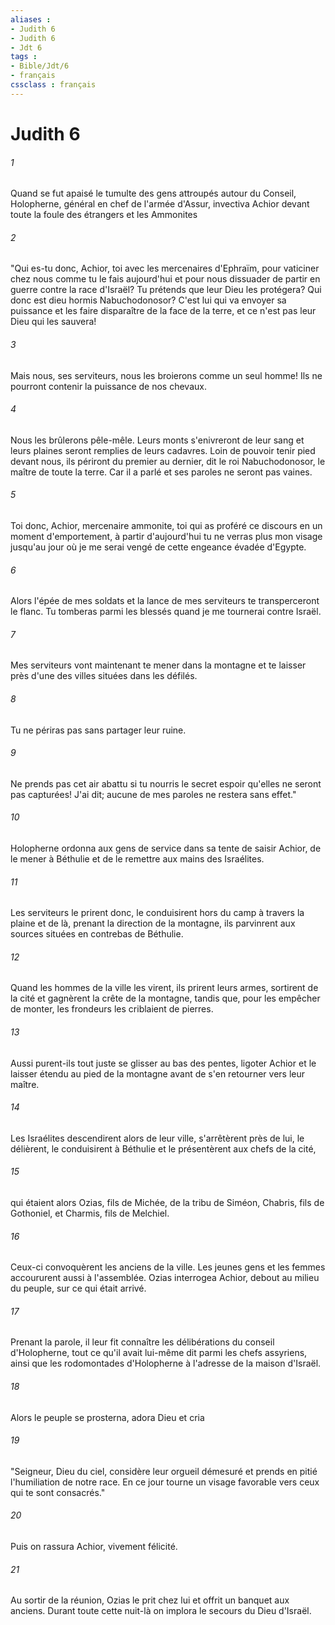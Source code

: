 ```yaml
---
aliases : 
- Judith 6
- Judith 6
- Jdt 6
tags : 
- Bible/Jdt/6
- français
cssclass : français
---
```


# Judith 6

###### 1
Quand se fut apaisé le tumulte des gens attroupés autour du Conseil, Holopherne, général en chef de l'armée d'Assur, invectiva Achior devant toute la foule des étrangers et les Ammonites
###### 2
"Qui es-tu donc, Achior, toi avec les mercenaires d'Ephraïm, pour vaticiner chez nous comme tu le fais aujourd'hui et pour nous dissuader de partir en guerre contre la race d'Israël? Tu prétends que leur Dieu les protégera? Qui donc est dieu hormis Nabuchodonosor? C'est lui qui va envoyer sa puissance et les faire disparaître de la face de la terre, et ce n'est pas leur Dieu qui les sauvera!
###### 3
Mais nous, ses serviteurs, nous les broierons comme un seul homme! Ils ne pourront contenir la puissance de nos chevaux.
###### 4
Nous les brûlerons pêle-mêle. Leurs monts s'enivreront de leur sang et leurs plaines seront remplies de leurs cadavres. Loin de pouvoir tenir pied devant nous, ils périront du premier au dernier, dit le roi Nabuchodonosor, le maître de toute la terre. Car il a parlé et ses paroles ne seront pas vaines.
###### 5
Toi donc, Achior, mercenaire ammonite, toi qui as proféré ce discours en un moment d'emportement, à partir d'aujourd'hui tu ne verras plus mon visage jusqu'au jour où je me serai vengé de cette engeance évadée d'Egypte.
###### 6
Alors l'épée de mes soldats et la lance de mes serviteurs te transperceront le flanc. Tu tomberas parmi les blessés quand je me tournerai contre Israël.
###### 7
Mes serviteurs vont maintenant te mener dans la montagne et te laisser près d'une des villes situées dans les défilés.
###### 8
Tu ne périras pas sans partager leur ruine.
###### 9
Ne prends pas cet air abattu si tu nourris le secret espoir qu'elles ne seront pas capturées! J'ai dit; aucune de mes paroles ne restera sans effet."
###### 10
Holopherne ordonna aux gens de service dans sa tente de saisir Achior, de le mener à Béthulie et de le remettre aux mains des Israélites.
###### 11
Les serviteurs le prirent donc, le conduisirent hors du camp à travers la plaine et de là, prenant la direction de la montagne, ils parvinrent aux sources situées en contrebas de Béthulie.
###### 12
Quand les hommes de la ville les virent, ils prirent leurs armes, sortirent de la cité et gagnèrent la crête de la montagne, tandis que, pour les empêcher de monter, les frondeurs les criblaient de pierres.
###### 13
Aussi purent-ils tout juste se glisser au bas des pentes, ligoter Achior et le laisser étendu au pied de la montagne avant de s'en retourner vers leur maître.
###### 14
Les Israélites descendirent alors de leur ville, s'arrêtèrent près de lui, le délièrent, le conduisirent à Béthulie et le présentèrent aux chefs de la cité,
###### 15
qui étaient alors Ozias, fils de Michée, de la tribu de Siméon, Chabris, fils de Gothoniel, et Charmis, fils de Melchiel.
###### 16
Ceux-ci convoquèrent les anciens de la ville. Les jeunes gens et les femmes accoururent aussi à l'assemblée. Ozias interrogea Achior, debout au milieu du peuple, sur ce qui était arrivé.
###### 17
Prenant la parole, il leur fit connaître les délibérations du conseil d'Holopherne, tout ce qu'il avait lui-même dit parmi les chefs assyriens, ainsi que les rodomontades d'Holopherne à l'adresse de la maison d'Israël.
###### 18
Alors le peuple se prosterna, adora Dieu et cria
###### 19
"Seigneur, Dieu du ciel, considère leur orgueil démesuré et prends en pitié l'humiliation de notre race. En ce jour tourne un visage favorable vers ceux qui te sont consacrés."
###### 20
Puis on rassura Achior, vivement félicité.
###### 21
Au sortir de la réunion, Ozias le prit chez lui et offrit un banquet aux anciens. Durant toute cette nuit-là on implora le secours du Dieu d'Israël.
